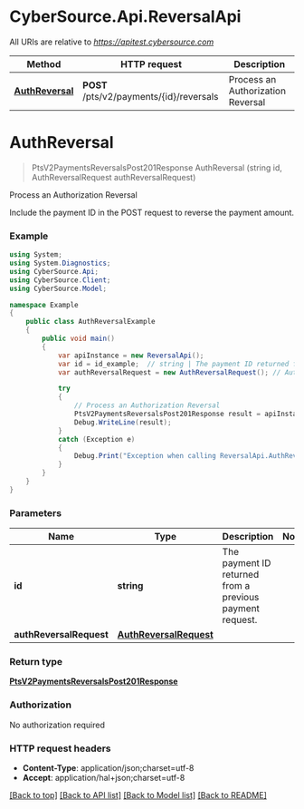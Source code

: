 # CyberSource.Api.ReversalApi

All URIs are relative to *https://apitest.cybersource.com*

Method | HTTP request | Description
------------- | ------------- | -------------
[**AuthReversal**](ReversalApi.md#authreversal) | **POST** /pts/v2/payments/{id}/reversals | Process an Authorization Reversal


<a name="authreversal"></a>
# **AuthReversal**
> PtsV2PaymentsReversalsPost201Response AuthReversal (string id, AuthReversalRequest authReversalRequest)

Process an Authorization Reversal

Include the payment ID in the POST request to reverse the payment amount.

### Example
```csharp
using System;
using System.Diagnostics;
using CyberSource.Api;
using CyberSource.Client;
using CyberSource.Model;

namespace Example
{
    public class AuthReversalExample
    {
        public void main()
        {
            var apiInstance = new ReversalApi();
            var id = id_example;  // string | The payment ID returned from a previous payment request.
            var authReversalRequest = new AuthReversalRequest(); // AuthReversalRequest | 

            try
            {
                // Process an Authorization Reversal
                PtsV2PaymentsReversalsPost201Response result = apiInstance.AuthReversal(id, authReversalRequest);
                Debug.WriteLine(result);
            }
            catch (Exception e)
            {
                Debug.Print("Exception when calling ReversalApi.AuthReversal: " + e.Message );
            }
        }
    }
}
```

### Parameters

Name | Type | Description  | Notes
------------- | ------------- | ------------- | -------------
 **id** | **string**| The payment ID returned from a previous payment request. | 
 **authReversalRequest** | [**AuthReversalRequest**](AuthReversalRequest.md)|  | 

### Return type

[**PtsV2PaymentsReversalsPost201Response**](PtsV2PaymentsReversalsPost201Response.md)

### Authorization

No authorization required

### HTTP request headers

 - **Content-Type**: application/json;charset=utf-8
 - **Accept**: application/hal+json;charset=utf-8

[[Back to top]](#) [[Back to API list]](../README.md#documentation-for-api-endpoints) [[Back to Model list]](../README.md#documentation-for-models) [[Back to README]](../README.md)


